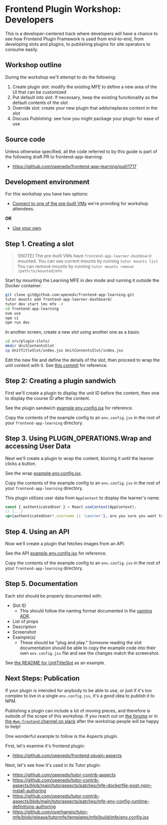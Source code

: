 # Frontend Plugin Workshop: Developers

This is a developer-centered track where developers will have a chance to see how Frontend Plugin Framework is used from end-to-end, from developing slots and plugins, to publishing plugins for site operators to consume easily.

## Workshop outline

During the workshop we'll attempt to do the following:

1. Create plugin slot: modify the existing MFE to define a new area of the UI that can be customized
1. Put default into slot: If necessary, keep the existing functionality as the default contents of the slot
1. Override slot: create your new plugin that adds/replaces content in the slot
1. Discuss Publishing: see how you might package your plugin for ease of use

## Source code

Unless otherwise specified, all the code referred to by this guide is part of the following draft PR to frontend-app-learning:

- https://github.com/openedx/frontend-app-learning/pull/1717

## Development environment

For this workshop you have two options:

* [Connect to one of the pre-built VMs](./connect_to_vm.md) we're providing for workshop attendees.

**OR**

* [Use your own](./set_up_dev_env.md).

## Step 1. Creating a slot

> ![NOTE]
> The pre-built VMs have `frontend-app-learner-dashboard` mounted.
> You can see current mounts by running `tutor mounts list`
> You can remove mounts by running `tutor mounts remove /path/to/mounted/mfe`

Start by mounting the Learning MFE in dev mode and running it outside the Docker container:

```bash
git clone git@github.com:openedx/frontend-app-learning.git
tutor mounts add frontend-app-learner-dashboard/
tutor dev start lms mfe -d
cd frontend-app-learning
nvm use
npm ci
npm run dev
```

In another screen, create a new slot using another one as a basis:

```bash
cd src/plugin-slots/
mkdir UnitContentsSlot
cp UnitTitleSlot/index.jsx UnitContentsSlot/index.jsx
```

Edit the new file and define the details of the slot, then proceed to wrap the unit content with it.  See [this commit](https://github.com/openedx/frontend-app-learning/pull/1717/commits/e045a426eb51e8cf759e6a7aea16a7c8e15f0343) for reference.

## Step 2: Creating a plugin sandwich

First we'll create a plugin to display the unit ID before the content, then one to display the course ID after the content.

See the plugin sandwich [example env.config.jsx](../developers/configs/plugin-sandwich-example.env.config.jsx) for reference.

Copy the contents of the example config to an `env.config.jsx` in the root of your `frontend-app-learning` directory.  

## Step 3. Using PLUGIN_OPERATIONS.Wrap and accessing User Data

Next we'll create a plugin to wrap the content, blurring it until the learner clicks a button.

See the wrap [example env.config.jsx](../developers/configs/wrap-example.env.config.jsx).

Copy the contents of the example config to an `env.config.jsx` in the root of your `frontend-app-learning` directory.  

This plugin utilizes user data from `AppContext` to display the learner's name.

```jsx
const { authenticatedUser } = React.useContext(AppContext);
// [...]
<p>{authenticatedUser?.username || 'Learner'}, are you sure you want to learn this now?</p>
```

## Step 4. Using an API

Now we'll create a plugin that fetches images from an API.

See the API [example env.config.jsx](../developers/configs/api-example.env.config.jsx) for reference.

Copy the contents of the example config to an `env.config.jsx` in the root of your `frontend-app-learning` directory.

## Step 5. Documentation

Each slot should be properly documented with:

- Slot ID
  - This should follow the naming format documented in the [naming ADR](https://github.com/openedx/frontend-plugin-framework/blob/master/docs/decisions/0003-slot-naming-and-life-cycle.rst).
- List of props
- Description
- Screenshot
- Example(s)
  - These should be "plug and play." Someone reading the slot documentation should be able to copy the example code into their own `env.config.jsx` file and see the changes match the screenshot.

See [the README for UnitTitleSlot](https://github.com/openedx/frontend-app-learning/blob/master/src/plugin-slots/UnitTitleSlot/README.md) as an example.

## Next Steps: Publication

If your plugin is intended for anybody to be able to use, or just if it's too complex to live in a single `env.config.jsx`, it's a good idea to publish it to NPM.

Publishing a plugin can include a lot of moving pieces, and therefore is outside of the scope of this workshop. If you reach out on [the forums](https://discuss.openedx.org/) or in [the `#wg-frontend` channel on slack](https://openedx.slack.com/archives/C04BM6YC7A6) after the workshop people will be happy to help!

One wonderful example to follow is the Aspects plugin.

First, let's examine it's frontend plugin:

- https://github.com/openedx/frontend-plugin-aspects

Next, let's see how it's used in its Tutor plugin:

- https://github.com/openedx/tutor-contrib-aspects
- https://github.com/openedx/tutor-contrib-aspects/blob/main/tutoraspects/patches/mfe-dockerfile-post-npm-install-authoring
- https://github.com/openedx/tutor-contrib-aspects/blob/main/tutoraspects/patches/mfe-env-config-runtime-definitions-authoring
- https://github.com/overhangio/tutor-mfe/blob/release/tutormfe/templates/mfe/build/mfe/env.config.jsx
